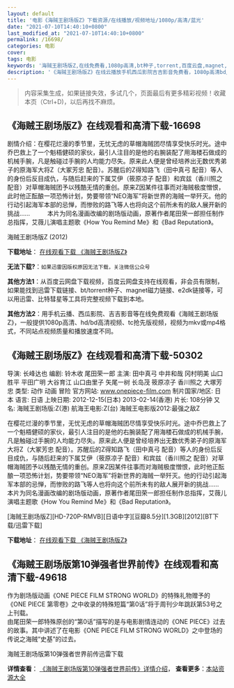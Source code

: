 ```yaml
---
layout: default
title: '电影《海贼王剧场版Z》下载资源/在线播放/视频地址/1080p/高清/蓝光'
date: "2021-07-10T14:40:10+0800"
last_modified_at: "2021-07-10T14:40:10+0800"
permalink: /16698/
categories: 电影
cover:
tags: 电影
keywords: '海贼王剧场版Z,在线免费看,1080p高清,bt种子,torrent,百度云盘,magnet,磁力链,迅雷下载资源'
description: '《海贼王剧场版Z》在线云播放手机西瓜影院吉吉影音免费看，1080p高清bd/hd未删减完整版和tc抢先枪版，mkv/mp4格式，附带bt/torrent种子、magnet/磁力链、百度云盘、网盘资源迅雷下载链接'
---
```


>内容采集生成，如果链接失效，多试几个，页面最后有更多精彩视频！收藏本页（Ctrl+D)，以后再找不麻烦。


## 《海贼王剧场版Z》在线观看和高清下载-16698

剧情介绍：在樱花烂漫的季节里，无忧无虑的草帽海贼团尽情享受快乐时光。途中乔巴救上了一个魁梧健硕的家伙，最引人注目的是他的右腕装配了用海楼石做成的机械手腕，凡是触碰过手腕的人均能力尽失。原来此人便是曾经培养出无数优秀弟子的原海军大将Z（大冢芳忠 配音）。苏醒后的Z得知路飞（田中真弓 配音）等人的身份后反目成仇，与随后赶来的下属艾伊（筱原凉子 配音）和宾兹（香川照之 配音）对草帽海贼团予以残酷无情的重创。原来Z因某件往事而对海贼极度憎恨，此时他正酝酿一项恐怖计划，势要带领“NEO海军”将新世界的海贼一举歼灭。他的行动引起海军本部的忌惮，而惨败的路飞等人也将向这个前所未有的敌人展开新的挑战……   　　本片为同名漫画改编的剧场版动画，原著作者尾田荣一郎担任制作总指挥，艾薇儿演唱主题歌《How You Remind Me》和《Bad Reputation》。


海贼王剧场版Z (2012)

**下载地址**： [在线观看下载 《海贼王剧场版Z》](https://www.btbtdy.me/btdy/dy3916.html) 


**无法下载?**：`如果迅雷因版权原因无法下载，关注微信公众号 `

**其他方法1**：从百度云网盘下载视频，百度云网盘支持在线观看，非会员有限制，如果能找到迅雷下载链接、bt/torrent种子、magnet磁力链接、e2dk链接等，可以用迅雷、比特彗星等工具将完整视频下载到本地。

**其他方法2**：用手机云播、西瓜影院、吉吉影音等在线免费观看《海贼王剧场版Z》，一般提供1080p高清、hd/bd高清视频、tc抢先版视频，视频为mkv或mp4格式，不同站点视频质量和播放速度不同。


## 《海贼王剧场版Z》在线观看和高清下载-50302

导演: 长峰达也 编剧: 铃木收 尾田荣一郎 主演: 田中真弓 中井和哉 冈村明美 山口胜平 平田广明 大谷育江 山口由里子 矢尾一树 长岛茂 筱原凉子 香川照之 大塚芳忠 类型: 动作 动画 冒险 官方网站: www.onepiece-film.com 制片国家/地区: 日本 语言: 日语 上映日期: 2012-12-15(日本) 2013-02-14(香港) 片长: 108分钟 又名: 海贼王剧场版:Z(港) 航海王电影:Z(台) 海贼王电影版2012:最强之敌Z

在樱花烂漫的季节里，无忧无虑的草帽海贼团尽情享受快乐时光。途中乔巴救上了一个魁梧健硕的家伙，最引人注目的是他的右腕装配了用海楼石做成的机械手腕，凡是触碰过手腕的人均能力尽失。原来此人便是曾经培养出无数优秀弟子的原海军大将Z（大冢芳忠 配音）。苏醒后的Z得知路飞（田中真弓 配音）等人的身份后反目成仇，与随后赶来的下属艾伊（筱原凉子 配音）和宾兹（香川照之 配音）对草帽海贼团予以残酷无情的重创。原来Z因某件往事而对海贼极度憎恨，此时他正酝酿一项恐怖计划，势要带领“NEO海军”将新世界的海贼一举歼灭。他的行动引起海军本部的忌惮，而惨败的路飞等人也将向这个前所未有的敌人展开新的挑战…… 本片为同名漫画改编的剧场版动画，原著作者尾田荣一郎担任制作总指挥，艾薇儿演唱主题歌《How You Remind Me》和《Bad Reputation》。


[海贼王剧场版Z][HD-720P-RMVB][日语中字][豆瓣8.5分][1.3GB][2012][BT下载/迅雷下载]

**下载地址**： [在线观看下载 《海贼王剧场版Z》](https://www.btdx8.com/torrent/one_piece_film_z_2012.html) 


## 《海贼王剧场版第10弹强者世界前传》在线观看和高清下载-49618

作为剧场版动画《ONE PIECE FILM STRONG WORLD》的特殊礼物赠予的《ONE PIECE 第零卷》之中收录的特殊短篇“第0话&rdquo;将于周刊少年跳跃第53号之上刊载。<br />由尾田荣一郎特殊原创的“第0话&rdquo;描写的是与电影剧情连动的《ONE PIECE》过去的故事。其中讲述了在电影《ONE PIECE FILM STRONG WORLD》之中登场的传说之海贼&ldquo;史基”的过去。


海贼王剧场版第10弹强者世界前传迅雷下载

**详情查看**： [《海贼王剧场版第10弹强者世界前传》详情介绍](/movie/49618/)， **查看更多**：[本站资源大全](/movie/t/all/)

